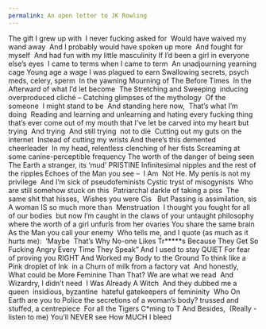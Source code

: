 ```yaml
---
permalink: An open letter to JK Rowling
---
```

The gift I grew up with 
I never fucking asked for 
Would have waived my wand away 
And I probably would have spoken up more 
And fought for myself 
And had fun with my little masculinity
If I’d been a girl in everyone else’s eyes 
I came to terms when I came to term 
An unadjourning yearning cage
Young age a wage I was plagued to earn
Swallowing secrets, psych meds, celery, sperm 
In the yawning Mourning of The Before Times 
In the Afterward of what I’d let become 
The Stretching
and Sweeping 
inducing overproduced cliché –
Catching glimpses of the mythology 
Of the someone 
I might stand to be 
And standing here now, 
That’s what I’m doing 
Reading and learning and unlearning and hating every fucking thing that’s ever come out of my mouth that I’ve let be carved into my heart but trying 
And trying 
And still trying 
not to die 
Cutting out my guts on the internet 
Instead of cutting my wrists
And there’s this demented cheerleader 
In my head, relentless clenching of her fists
Screaming at some canine-perceptible frequency
The worth of the danger of being seen 
The Earth a stranger, its ‘mud’ PRISTINE
Infinitesimal nipples and the rest of the ripples
Echoes of the Man you see – 
I Am 
Not He.
My penis is not my privilege 
And I’m sick of pseudofeminists
Cystic tryst of misogynists 
Who are still somehow stuck on this 
Patriarchal darkle of taking a piss 
The same shit that hisses, 
Wishes
you were Cis  
But Passing is assimilation, sis
A woman IS
so much more than 
Menstruation 
I thought you fought
for all of our bodies 
but now I’m caught
in the claws of your untaught philosophy 
where the worth of a girl unfurls from her ovaries
You share the same brain 
As the Man you call your enemy 
Who tells me, and I quote (as much as it hurts me): 
‘Maybe 
That’s Why No-one Likes Tr*****s
Because They Get So Fucking Angry
Every Time They Speak”
And I used to stay QUIET
For fear of proving you RIGHT
And Worked my Body to the Ground
To think like a Pink droplet of Ink 
in a Churn of milk from a factory vat 
And honestly, 
What could be
More Feminine Than That?
We are what we read 
And Wizardry, I didn’t need 
I Was Already A Witch 
And they dubbed me a queen 
insidious, byzantine 
hateful gatekeepers of femininity 
Who On Earth are you to Police
the secretions of a woman’s body?
trussed and stuffed, a centrepiece 
For all the Tigers C*ming to T
And Besides, 
(Really - listen to me)
You’ll NEVER see
How MUCH
I bleed